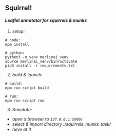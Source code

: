 ## Squirrel!

#### *Leaflet annotator for squirrels & munks*

1.  *setup:*
```
# node:
npm install
```
```
# python:
python3 -m venv merlinai_venv
source merlinai_venv/bin/activate
pip3 install -r requirements.txt
```

2.  *build & launch:*
```
# build:
npm run-script build
```
```
# run:
npm run-script run
```


3.  *Annotate:*
  - *open a browser to `127.0.0.1:5000/`*
  - *select & import directory ./squirrels_munks_task/*
  - *have at it*

